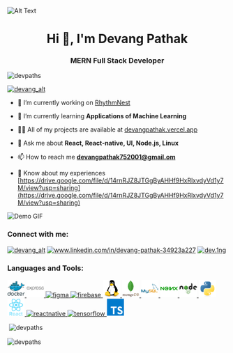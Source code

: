 ![Alt Text](https://user-images.githubusercontent.com/74038190/225813708-98b745f2-7d22-48cf-9150-083f1b00d6c9.gif)

<h1 align="center">Hi 👋, I'm Devang Pathak</h1>
<h3 align="center">MERN Full Stack Developer</h3>

<p align="left"> <img src="https://komarev.com/ghpvc/?username=devpaths&label=Profile%20views&color=0e75b6&style=flat" alt="devpaths" /> </p>

<p align="left"> <a href="https://twitter.com/devang_alt" target="blank"><img src="https://img.shields.io/twitter/follow/devang_alt?logo=twitter&style=for-the-badge" alt="devang_alt" /></a> </p> 

 
- 🔭 I’m currently working on [RhythmNest](https://github.com/devpaths/RhythmNest)

- 🌱 I’m currently learning **Applications of Machine Learning**

- 👨‍💻 All of my projects are available at [devangpathak.vercel.app](devangpathak.vercel.app)  

- 💬 Ask me about **React, React-native, UI, Node.js, Linux**

- 📫 How to reach me **devangpathak752001@gmail.om**

- 📄 Know about my experiences [https://drive.google.com/file/d/14rnRJZ8JTGgByAHHf9HxRlxvdyVd1y7M/view?usp=sharing](https://drive.google.com/file/d/14rnRJZ8JTGgByAHHf9HxRlxvdyVd1y7M/view?usp=sharing)
  
<img src="https://user-images.githubusercontent.com/74038190/229223156-0cbdaba9-3128-4d8e-8719-b6b4cf741b67.gif" alt="Demo GIF" width="150" margin-left="-2"/>

<h3 align="left">Connect with me:</h3>
<p align="left">
<a href="https://twitter.com/devang_alt" target="blank"><img align="center" src="https://raw.githubusercontent.com/rahuldkjain/github-profile-readme-generator/master/src/images/icons/Social/twitter.svg" alt="devang_alt" height="30" width="40" /></a>
<a href="https://linkedin.com/in/www.linkedin.com/in/devang-pathak-34923a227" target="blank"><img align="center" src="https://raw.githubusercontent.com/rahuldkjain/github-profile-readme-generator/master/src/images/icons/Social/linked-in-alt.svg" alt="www.linkedin.com/in/devang-pathak-34923a227" height="30" width="40" /></a>
<a href="https://instagram.com/dev.1ng" target="blank"><img align="center" src="https://raw.githubusercontent.com/rahuldkjain/github-profile-readme-generator/master/src/images/icons/Social/instagram.svg" alt="dev.1ng" height="30" width="40" /></a>
</p>

<h3 align="left">Languages and Tools:</h3>
<p align="left"> <a href="https://www.docker.com/" target="_blank" rel="noreferrer"> <img src="https://raw.githubusercontent.com/devicons/devicon/master/icons/docker/docker-original-wordmark.svg" alt="docker" width="40" height="40"/> </a> <a href="https://expressjs.com" target="_blank" rel="noreferrer"> <img src="https://raw.githubusercontent.com/devicons/devicon/master/icons/express/express-original-wordmark.svg" alt="express" width="40" height="40"/> </a> <a href="https://www.figma.com/" target="_blank" rel="noreferrer"> <img src="https://www.vectorlogo.zone/logos/figma/figma-icon.svg" alt="figma" width="40" height="40"/> </a> <a href="https://firebase.google.com/" target="_blank" rel="noreferrer"> <img src="https://www.vectorlogo.zone/logos/firebase/firebase-icon.svg" alt="firebase" width="40" height="40"/> </a> <a href="https://www.linux.org/" target="_blank" rel="noreferrer"> <img src="https://raw.githubusercontent.com/devicons/devicon/master/icons/linux/linux-original.svg" alt="linux" width="40" height="40"/> </a> <a href="https://www.mongodb.com/" target="_blank" rel="noreferrer"> <img src="https://raw.githubusercontent.com/devicons/devicon/master/icons/mongodb/mongodb-original-wordmark.svg" alt="mongodb" width="40" height="40"/> </a> <a href="https://www.mysql.com/" target="_blank" rel="noreferrer"> <img src="https://raw.githubusercontent.com/devicons/devicon/master/icons/mysql/mysql-original-wordmark.svg" alt="mysql" width="40" height="40"/> </a> <a href="https://www.nginx.com" target="_blank" rel="noreferrer"> <img src="https://raw.githubusercontent.com/devicons/devicon/master/icons/nginx/nginx-original.svg" alt="nginx" width="40" height="40"/> </a> <a href="https://nodejs.org" target="_blank" rel="noreferrer"> <img src="https://raw.githubusercontent.com/devicons/devicon/master/icons/nodejs/nodejs-original-wordmark.svg" alt="nodejs" width="40" height="40"/> </a> <a href="https://www.python.org" target="_blank" rel="noreferrer"> <img src="https://raw.githubusercontent.com/devicons/devicon/master/icons/python/python-original.svg" alt="python" width="40" height="40"/> </a> <a href="https://reactjs.org/" target="_blank" rel="noreferrer"> <img src="https://raw.githubusercontent.com/devicons/devicon/master/icons/react/react-original-wordmark.svg" alt="react" width="40" height="40"/> </a> <a href="https://reactnative.dev/" target="_blank" rel="noreferrer"> <img src="https://reactnative.dev/img/header_logo.svg" alt="reactnative" width="40" height="40"/> </a> <a href="https://www.tensorflow.org" target="_blank" rel="noreferrer"> <img src="https://www.vectorlogo.zone/logos/tensorflow/tensorflow-icon.svg" alt="tensorflow" width="40" height="40"/> </a> <a href="https://www.typescriptlang.org/" target="_blank" rel="noreferrer"> <img src="https://raw.githubusercontent.com/devicons/devicon/master/icons/typescript/typescript-original.svg" alt="typescript" width="40" height="40"/> </a> </p>

<p>&nbsp;<img align="center" src="https://github-readme-stats.vercel.app/api?username=devpaths&show_icons=true&locale=en" alt="devpaths" /></p>

<p><img align="center" src="https://github-readme-streak-stats.herokuapp.com/?user=devpaths&" alt="devpaths" /></p>

